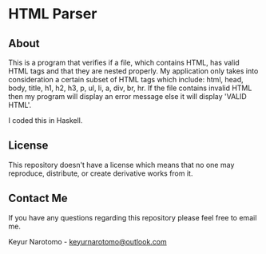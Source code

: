 # HTML Parser

## About

This is a program that verifies if a file, which contains HTML, has valid HTML tags and that they are nested properly. My application only takes into consideration a certain subset of HTML tags which include: html, head, body, title, h1, h2, h3, p, ul, li, a, div, br, hr. If the file contains invalid HTML then my program will display an error message else it will display 'VALID HTML'.

I coded this in Haskell.

## License

This repository doesn't have a license which means that no one may reproduce, distribute, or create derivative works from it.

## Contact Me

If you have any questions regarding this repository please feel free to email me.

Keyur Narotomo - keyurnarotomo@outlook.com
